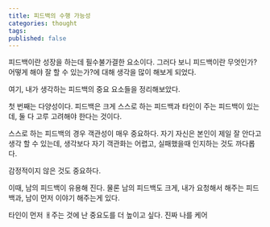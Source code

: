 ```yaml
---
title: 피드백의 수행 가능성
categories: thought
tags: 
published: false
---
```


피드백이란 성장을 하는데 필수불가결한 요소이다.
그러다 보니 피드백이란 무엇인가? 어떻게 해야 잘 할 수 있는가?에 대해 생각을 많이 해보게 되었다.

여기, 내가 생각하는 피드백의 중요 요소들을 정리해보았다.

첫 번째는 다양성이다.
피드백은 크게 스스로 하는 피드백과 타인이 주는 피드백이 있는데, 둘 다 고루 고려해야 한다는 것이다.

스스로 하는 피드백의 경우 객관성이 매우 중요하다. 자기 자신은 본인이 제일 잘 안다고 생각 할 수 있는데, 생각보다 자기 객관화는 어렵고, 실패했을때 인지하는 것도 까다롭다.

감정적이지 않은 것도 중요하다.

이때, 남의 피드백이 유용해 진다. 물론 남의 피드백도 크게, 내가 요청해서 해주는 피드백과, 남이 먼저 이야기 해주는게 있다.

타인이 먼저 ㅐ주는 것에 난 중요도를 더 높이고 싶다. 진짜 나를 케어

